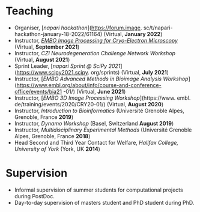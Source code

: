 # Teaching
- Organiser, [*napari hackathon*](https://forum.image.
  sc/t/napari-hackathon-january-18-2022/61164) (Virtual, **January 2022**)
- Instructor, [*EMBO Image Processing for Cryo-Electron Microscopy*](https://meetings.embo.org/event/21-cryo-em)
  (Virtual, **September 2021**)
- Instructor, *CZI Neurodegeneration Challenge Network Workshop* (Virtual, 
  **August 2021**)
- Sprint Leader, [*napari Sprint @ SciPy 2021*](https://www.scipy2021.scipy.
  org/sprints) 
  (Virtual, **July 2021**)
- Instructor, [*EMBO Advanced Methods in Bioimage Analysis Workshop*]
  (https://www.embl.org/about/info/course-and-conference-office/events/bia21
  -01/) (Virtual, **June 2021**)
- Instructor, [*EMBO 3D Image Processing Workshop*](https://www.
  embl.
  de/training/events/2020/CRY20-01/) (Virtual, **August 2020**)
- Instructor, *Introduction to Bioinformatics* (Université Grenoble 
  Alpes, Grenoble, France **2019**)
- Instructor, *Dynamo Workshop* (Basel, Switzerland **August 2019**)
- Instructor, *Multidisciplinary Experimental Methods* (Université Grenoble 
  Alpes, Grenoble, France **2018**)
- Head Second and Third Year Contact for Welfare, *Halifax College, 
  University of York* (York, UK **2014**)

# Supervision
- Informal supervision of summer students for computational projects during 
  PostDoc.
- Day-to-day supervision of masters student and PhD student during PhD.